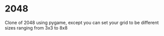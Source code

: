 # 2048

Clone of 2048 using pygame, except you can set your grid to be different sizes ranging from 3x3 to 8x8